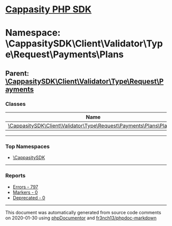 # [Cappasity PHP SDK](../home.md)

# Namespace: \CappasitySDK\Client\Validator\Type\Request\Payments\Plans
## Parent: [\CappasitySDK\Client\Validator\Type\Request\Payments](../namespaces/CappasitySDK.Client.Validator.Type.Request.Payments.md)
### Classes
| Name | Summary |
| ---- | ------- |
| [\CappasitySDK\Client\Validator\Type\Request\Payments\Plans\PlanGet](../classes/CappasitySDK.Client.Validator.Type.Request.Payments.Plans.PlanGet.md) |  |

---

### Top Namespaces

* [\CappasitySDK](../namespaces/CappasitySDK.html.md)

---

### Reports
* [Errors - 797](../reports/errors.md)
* [Markers - 0](../reports/markers.md)
* [Deprecated - 0](../reports/deprecated.md)

---

This document was automatically generated from source code comments on 2020-01-30 using [phpDocumentor](http://www.phpdoc.org/) and [fr3nch13/phpdoc-markdown](https://github.com/fr3nch13/phpdoc-markdown)
